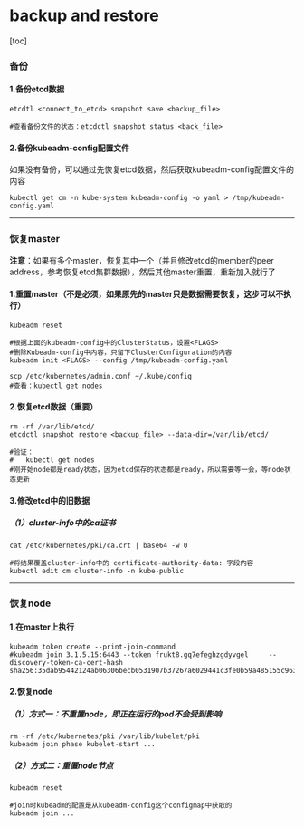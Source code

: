 # backup and restore

[toc]

### 备份

#### 1.备份etcd数据
```shell
etcdtl <connect_to_etcd> snapshot save <backup_file>

#查看备份文件的状态：etcdctl snapshot status <back_file>
```

#### 2.备份kubeadm-config配置文件
如果没有备份，可以通过先恢复etcd数据，然后获取kubeadm-config配置文件的内容
```shell
kubectl get cm -n kube-system kubeadm-config -o yaml > /tmp/kubeadm-config.yaml
```

***

### 恢复master

**注意**：如果有多个master，恢复其中一个（并且修改etcd的member的peer address，参考恢复etcd集群数据），然后其他master重置，重新加入就行了

#### 1.重置master（不是必须，如果原先的master只是数据需要恢复，这步可以不执行）
```shell
kubeadm reset

#根据上面的kubeadm-config中的ClusterStatus，设置<FLAGS>
#删除Kubeadm-config中内容，只留下ClusterConfiguration的内容
kubeadm init <FLAGS> --config /tmp/kubeadm-config.yaml

scp /etc/kubernetes/admin.conf ~/.kube/config
#查看：kubectl get nodes
```

#### 2.恢复etcd数据（重要）

```shell
rm -rf /var/lib/etcd/
etcdctl snapshot restore <backup_file> --data-dir=/var/lib/etcd/

#验证：
#   kubectl get nodes
#刚开始node都是ready状态，因为etcd保存的状态都是ready，所以需要等一会，等node状态更新
```

#### 3.修改etcd中的旧数据
##### （1）cluster-info中的ca证书
```shell
cat /etc/kubernetes/pki/ca.crt | base64 -w 0

#将结果覆盖cluster-info中的 certificate-authority-data: 字段内容
kubectl edit cm cluster-info -n kube-public
```

***

### 恢复node

#### 1.在master上执行
```shell
kubeadm token create --print-join-command
#kubeadm join 3.1.5.15:6443 --token frukt8.gq7efeghzgdyvgel     --discovery-token-ca-cert-hash sha256:35dab95442124ab06306becb0531907b37267a6029441c3fe0b59a485155c963
```

#### 2.恢复node
##### （1）方式一：不重置node，即正在运行的pod不会受到影响
```shell
rm -rf /etc/kubernetes/pki /var/lib/kubelet/pki
kubeadm join phase kubelet-start ...
```

##### （2）方式二：重置node节点
```shell
kubeadm reset

#join时kubeadm的配置是从kubeadm-config这个configmap中获取的
kubeadm join ...
```
